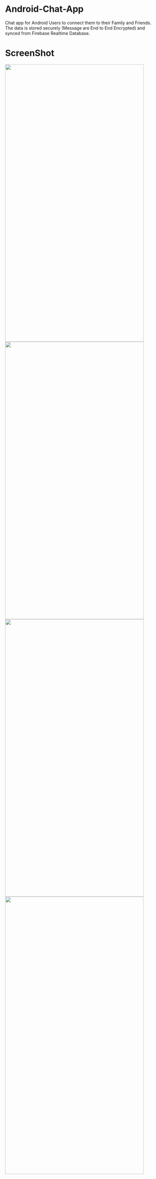 # Android-Chat-App
Chat app for Android Users to connect them to their Family and Friends. The data is stored securely (Message are End to End Encrypted) and synced from Firebase Realtime Database.

# ScreenShot

<img src="https://user-images.githubusercontent.com/54978105/100544823-711e2080-327e-11eb-8b14-81d3d2eb99de.jpg" width="450" height="900" />


<img src="https://user-images.githubusercontent.com/54978105/100544844-9317a300-327e-11eb-8615-e31466a26104.jpg" width="450" height="900" />


<img src="https://user-images.githubusercontent.com/54978105/100545029-b98a0e00-327f-11eb-81a8-e81707016540.jpg" width="450" height="900" />


<img src="https://user-images.githubusercontent.com/54978105/100544876-c1957e00-327e-11eb-8d1d-a586a8908067.jpg" width="450" height="900" />

